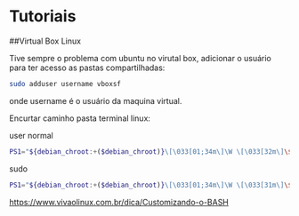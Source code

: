 # Tutoriais

##Virtual Box Linux

Tive sempre o problema com ubuntu no virutal box, adicionar o usuário para ter acesso as pastas compartilhadas:

```bash
sudo adduser username vboxsf
```

onde username é o usuário da maquina virtual.

Encurtar caminho pasta terminal linux:

user normal
```bash
PS1="${debian_chroot:+($debian_chroot)}\[\033[01;34m\]\W \[\033[32m\]\$\[\033[00m\] "
```

sudo
```bash
PS1="${debian_chroot:+($debian_chroot)}\[\033[01;34m\]\W \[\033[31m\]\$\[\033[00m\] "
```
https://www.vivaolinux.com.br/dica/Customizando-o-BASH
